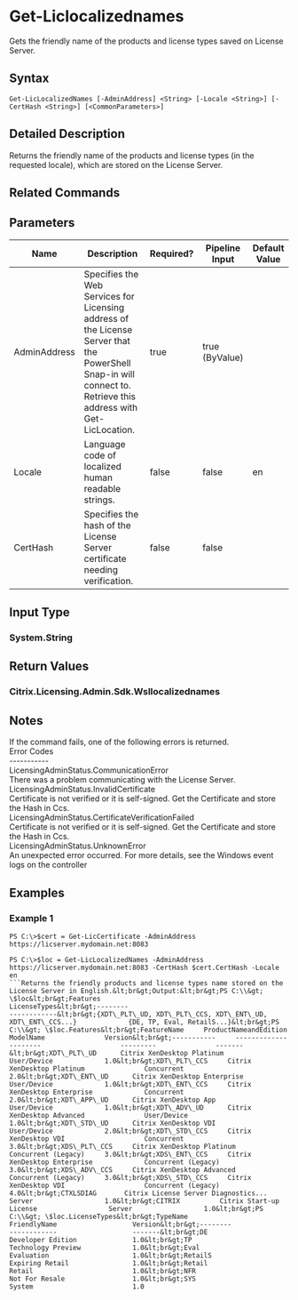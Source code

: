 ﻿
# Get-Liclocalizednames
Gets the friendly name of the products and license types saved on License Server.
## Syntax
```
Get-LicLocalizedNames [-AdminAddress] <String> [-Locale <String>] [-CertHash <String>] [<CommonParameters>]
```
## Detailed Description
Returns the friendly name of the products and license types (in the requested locale), which are stored on the License Server.


## Related Commands

## Parameters
| Name   | Description | Required? | Pipeline Input | Default Value |
| --- | --- | --- | --- | --- |
| AdminAddress | Specifies the Web Services for Licensing address of the License Server that the PowerShell Snap-in will connect to.  Retrieve this address with Get-LicLocation. | true | true (ByValue) |  |
| Locale | Language code of localized human readable strings. | false | false | en |
| CertHash | Specifies the hash of the License Server certificate needing verification. | false | false |  |

## Input Type

### System.String

## Return Values

### Citrix.Licensing.Admin.Sdk.Wsllocalizednames

## Notes
If the command fails, one of the following errors is returned.<br>            Error Codes<br>            -----------<br>            LicensingAdminStatus.CommunicationError<br>                There was a problem communicating with the License Server.<br>            LicensingAdminStatus.InvalidCertificate<br>                Certificate is not verified or it is self-signed. Get the Certificate and store the Hash in Ccs.<br>            LicensingAdminStatus.CertificateVerificationFailed<br>                Certificate is not verified or it is self-signed. Get the Certificate and store the Hash in Ccs.<br>            LicensingAdminStatus.UnknownError<br>                An unexpected error occurred.  For more details, see the Windows event logs on the controller
## Examples

### Example 1
```
PS C:\>$cert = Get-LicCertificate -AdminAddress https://licserver.mydomain.net:8083

PS C:\>$loc = Get-LicLocalizedNames -AdminAddress https://licserver.mydomain.net:8083 -CertHash $cert.CertHash -Locale en
```Returns the friendly products and license types name stored on the License Server in English.&lt;br&gt;Output:&lt;br&gt;PS C:\\&gt; \$loc&lt;br&gt;Features                                                          LicenseTypes&lt;br&gt;--------                                                          ------------&lt;br&gt;{XDT\_PLT\_UD, XDT\_PLT\_CCS, XDT\_ENT\_UD, XDT\_ENT\_CCS...}             {DE, TP, Eval, RetailS...}&lt;br&gt;PS C:\\&gt; \$loc.Features&lt;br&gt;FeatureName     ProductNameandEdition                    ModelName               Version&lt;br&gt;-----------     ---------------------                    ---------               -------&lt;br&gt;XDT\_PLT\_UD      Citrix XenDesktop Platinum               User/Device             1.0&lt;br&gt;XDT\_PLT\_CCS     Citrix XenDesktop Platinum               Concurrent              2.0&lt;br&gt;XDT\_ENT\_UD      Citrix XenDesktop Enterprise             User/Device             1.0&lt;br&gt;XDT\_ENT\_CCS     Citrix XenDesktop Enterprise             Concurrent              2.0&lt;br&gt;XDT\_APP\_UD      Citrix XenDesktop App                    User/Device             1.0&lt;br&gt;XDT\_ADV\_UD      Citrix XenDesktop Advanced               User/Device             1.0&lt;br&gt;XDT\_STD\_UD      Citrix XenDesktop VDI                    User/Device             2.0&lt;br&gt;XDT\_STD\_CCS     Citrix XenDesktop VDI                    Concurrent              3.0&lt;br&gt;XDS\_PLT\_CCS     Citrix XenDesktop Platinum               Concurrent (Legacy)     3.0&lt;br&gt;XDS\_ENT\_CCS     Citrix XenDesktop Enterprise             Concurrent (Legacy)     3.0&lt;br&gt;XDS\_ADV\_CCS     Citrix XenDesktop Advanced               Concurrent (Legacy)     3.0&lt;br&gt;XDS\_STD\_CCS     Citrix XenDesktop VDI                    Concurrent (Legacy)     4.0&lt;br&gt;CTXLSDIAG       Citrix License Server Diagnostics...     Server                  1.0&lt;br&gt;CITRIX          Citrix Start-up License                  Server                  1.0&lt;br&gt;PS C:\\&gt; \$loc.LicenseTypes&lt;br&gt;TypeName                FriendlyName                   Version&lt;br&gt;--------                ------------                   -------&lt;br&gt;DE                      Developer Edition              1.0&lt;br&gt;TP                      Technology Preview             1.0&lt;br&gt;Eval                    Evaluation                     1.0&lt;br&gt;RetailS                 Expiring Retail                1.0&lt;br&gt;Retail                  Retail                         1.0&lt;br&gt;NFR                     Not For Resale                 1.0&lt;br&gt;SYS                     System                         1.0
